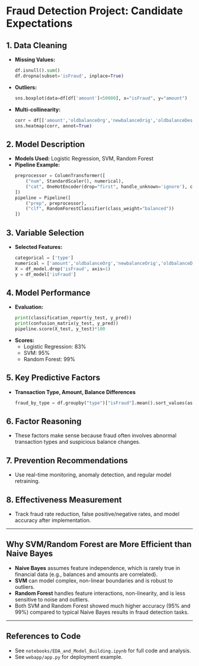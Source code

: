 # Fraud Detection Project: Candidate Expectations

## 1. Data Cleaning
- **Missing Values:**
  ```python
  df.isnull().sum()
  df.dropna(subset='isFraud', inplace=True)
  ```
- **Outliers:**
  ```python
  sns.boxplot(data=df[df['amount']<50000], x="isFraud", y="amount")
  ```
- **Multi-collinearity:**
  ```python
  corr = df[['amount','oldbalanceOrg','newbalanceOrig','oldbalanceDest','newbalanceDest','isFraud']].corr()
  sns.heatmap(corr, annot=True)
  ```

## 2. Model Description
- **Models Used:** Logistic Regression, SVM, Random Forest
- **Pipeline Example:**
  ```python
  preprocessor = ColumnTransformer([
      ("num", StandardScaler(), numerical),
      ("cat", OneHotEncoder(drop="first", handle_unknown='ignore'), categorical)
  ])
  pipeline = Pipeline([
      ("prep", preprocessor),
      ("clf", RandomForestClassifier(class_weight="balanced"))
  ])
  ```

## 3. Variable Selection
- **Selected Features:**
  ```python
  categorical = ['type']
  numerical = ['amount','oldbalanceOrg','newbalanceOrig','oldbalanceDest','newbalanceDest','balanceDiffOrig','balanceDiffDest']
  X = df_model.drop('isFraud', axis=1)
  y = df_model['isFraud']
  ```

## 4. Model Performance
- **Evaluation:**
  ```python
  print(classification_report(y_test, y_pred))
  print(confusion_matrix(y_test, y_pred))
  pipeline.score(X_test, y_test)*100
  ```
- **Scores:**
  - Logistic Regression: 83%
  - SVM: 95%
  - Random Forest: 99%

## 5. Key Predictive Factors
- **Transaction Type, Amount, Balance Differences**
  ```python
  fraud_by_type = df.groupby("type")["isFraud"].mean().sort_values(ascending=False)
  ```

## 6. Factor Reasoning
- These factors make sense because fraud often involves abnormal transaction types and suspicious balance changes.

## 7. Prevention Recommendations
- Use real-time monitoring, anomaly detection, and regular model retraining.

## 8. Effectiveness Measurement
- Track fraud rate reduction, false positive/negative rates, and model accuracy after implementation.

---

## Why SVM/Random Forest are More Efficient than Naive Bayes
- **Naive Bayes** assumes feature independence, which is rarely true in financial data (e.g., balances and amounts are correlated).
- **SVM** can model complex, non-linear boundaries and is robust to outliers.
- **Random Forest** handles feature interactions, non-linearity, and is less sensitive to noise and outliers.
- Both SVM and Random Forest showed much higher accuracy (95% and 99%) compared to typical Naive Bayes results in fraud detection tasks.

---

## References to Code
- See `notebooks/EDA_and_Model_Building.ipynb` for full code and analysis.
- See `webapp/app.py` for deployment example.
